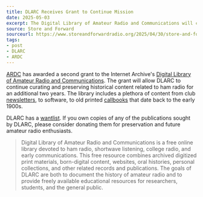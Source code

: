 ```yaml
---
title: DLARC Receives Grant to Continue Mission 
date: 2025-05-03
excerpt: The Digital Library of Amateur Radio and Communications will continue to preserve ham radio content.
source: Store and Forward
sourceurl: https://www.storeandforwardradio.org/2025/04/30/store-and-forward-episode-12-big-plans/
tags:
- post
- DLARC
- ARDC
---
```

[ARDC](https://www.ardc.net/) has awarded a second grant to the Internet Archive's [Digital Library of Amateur Radio and Communications](https://archive.org/details/dlarc?tab=about). The grant will allow DLARC to continue curating and preserving historical content related to ham radio for an additional two years. The library includes a plethora of content from club [newsletters](https://archive.org/details/dlarc-newsletters), to software, to old printed [callbooks](https://archive.org/details/callbook) that date back to the early 1900s.

DLARC has a [wantlist](https://archive.org/details/dlarc-wantlist). If you own copies of any of the publications sought by DLARC, please consider donating them for preservation and future amateur radio enthusiasts.

> Digital Library of Amateur Radio and Communications is a free online library devoted to ham radio, shortwave listening, college radio, and early communications. This free resource combines archived digitized print materials, born-digital content, websites, oral histories, personal collections, and other related records and publications. The goals of DLARC are both to document the history of amateur radio and to provide freely available educational resources for researchers, students, and the general public.